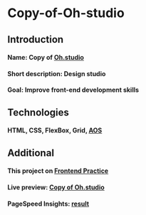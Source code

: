 # Copy-of-Oh-studio

## Introduction
#### Name: Copy of [Oh.studio](https://oh.studio/)
#### Short description: Design studio
#### Goal: Improve front-end development skills


## Technologies
#### HTML, CSS, FlexBox, Grid, [AOS](https://michalsnik.github.io/aos/)

## Additional
#### This project on [Frontend Practice](https://www.frontendpractice.com/projects/oh-studio)
#### Live preview: [Copy of Oh.studio](https://lackevil.github.io/Copy-of-Oh-studio/)
#### PageSpeed Insights: [result](https://pagespeed.web.dev/analysis/https-lackevil-github-io-Copy-of-Oh-studio/uc1ql7l0an?form_factor=desktop)
